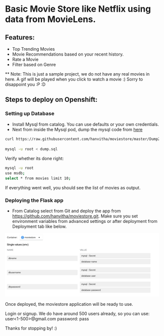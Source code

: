 # Basic Movie Store like Netflix using data from MovieLens.
## Features:
* Top Trending Movies
* Movie Recommendations based on your recent history.
* Rate a Movie
* Filter based on Genre

** Note: This is just a sample project, we do not have any real movies in here. A gif will be played when you click to watch a movie :) Sorry to disappoint you :P :D


## Steps to deploy on Openshift:
### Setting up Database
* Install Mysql from catalog. You can use defaults or your own credentials.
* Next from inside the Mysql pod, dump the mysql code from [here](https://raw.githubusercontent.com/hanvitha/moviestore/master/Dump20191102.sql)
```bash
curl https://raw.githubusercontent.com/hanvitha/moviestore/master/Dump20191102.sql -o dump.sql

mysql -u root < dump.sql
```
Verify whether its done right:
```bash
mysql -u root
use msdb;
select * from movies limit 10;
```
If everything went well, you should see the list of movies as output.

### Deploying the Flask app
* From Catalog select from Git and deploy the app from https://github.com/hanvitha/moviestore.git. Make sure you set environment variables from advanced settings or after deployment from Deployment tab like below.

![Environment_variables](env_screenshot.png)


Once deployed, the moviestore application will be ready to use. 

Login or signup.
We do have around 500 users already, so you can use: user<1-500>@gmail.com
password: pass



Thanks for stopping by! :) 
